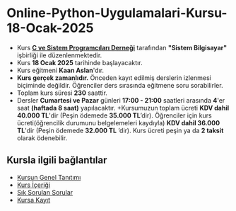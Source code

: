 # Online-Python-Uygulamalari-Kursu-18-Ocak-2025

+ Kurs __[C ve Sistem Programcıları Derneği](http://www.csystem.org/)__ tarafından __"Sistem Bilgisayar"__ işbirliği ile düzenlenmektedir.
+ Kurs __18 Ocak 2025__ tarihinde başlayacaktır.
+ Kurs eğitmeni __Kaan Aslan__'dır.
+ __Kurs gerçek zamanlıdır.__ Önceden kayıt edilmiş derslerin izlenmesi biçiminde değildir. Öğrenciler ders sırasında eğitmene soru sorabilirler.
+ Toplam kurs süresi __230__ saattir. 
+ Dersler __Cumartesi ve Pazar__ günleri __17:00 - 21:00__ saatleri arasında __4__'er saat __(haftada 8 saat)__ yapılacaktır. 
+Kursumuzun toplam ücreti __KDV dahil 40.000 TL__'dir (Peşin ödemede __35.000 TL__’dir). Öğrenciler için kurs ücreti(öğrencilik durumunu belgelemeleri kaydıyla) __KDV dahil 36.000 TL__'dir (Peşin ödemede __32.000 TL__ ’dir). Kurs ücreti peşin ya da __2 taksit__ olarak ödenebilir.


## Kursla ilgili bağlantılar
+ [Kursun Genel Tanıtımı](https://github.com/CSD-1993/Online-Python-Uygulamalari-Kursu-18-Ocak-2025/blob/main/kurs_tanitimi.md)
+ [Kurs İçeriği](https://github.com/CSD-1993/Online-Python-Uygulamalari-Kursu-18-Ocak-2025/blob/main/kurs_icerigi.md)
+ [Sık Sorulan Sorular](https://github.com/CSD-1993/Online-Python-Uygulamalari-Kursu-18-Ocak-2025/blob/main/sss.md)
+ [Kursa Kayıt](https://us02web.zoom.us/meeting/register/tZElduqsrz8rEtX7wpGHjGqeNM4Aw0YrQWsE#/registration)
